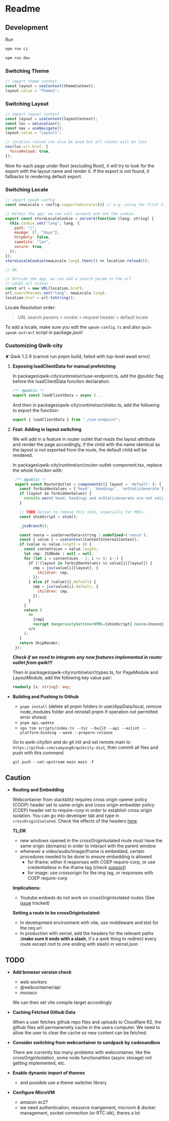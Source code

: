 # **Readme**

## Development

Run

```html
npm run ci
```

```html
npm run dev
```

### Switching Theme

```js
// import theme context
const layout = useContext(themeContext);
layout.value = "Theme1";
```

### Switching Layout

```js
// import layout context
const layout = useContext(layoutContext);
const loc = ueLocation();
const nav = useNavigate();
layout.value = "Layout1";

// location.reload can also be used but all states will be lost
nav(loc.url.href, {
  forceReload: true,
});
```

Now for each page under Root (excluding Root), it will try to look for the export with the layout name and render it. If the export is not found, it fallbacks to rendering default export.

### Switching Locale

```js
// import speak config
const newLocale = config.supportedLocales[0] // e.g. using the first locale

// Within the app: we can call server$ and set the cookie
export const storeLocaleCookie = server$(function (lang: string) {
  this.cookie.set("lang", lang, {
    path: "/",
    maxAge: [7, "days"],
    httpOnly: false,
    sameSite: "lax",
    secure: true,
  });
});
storeLocaleCookie(newLocale.lang).then(() => location.reload());

// OR

// Outside the app, we can add a search param to the url
// LOSES all states
const url = new URL(location.href);
url.searchParams.set("lang", newLocale.lang);
location.href = url.toString();
```

Locale Resolution order:

> URL search params > cookie > request header > default locale

To add a locale, make sure you edit the `speak-config.ts` and also `qwik-speak-extract` script in package.json!

### Customizing Qwik-city

✘ Qwik 1.2.9 (cannot run pnpm build, failed with top-level await error)

1. **Exposing loadClientData for manual prefetching**

   In packages\qwik-city\runtime\src\use-endpoint.ts, add the @public flag before the loadClientData function declaration:

    ```js
    /** @public */
    export const loadClientData = async (...
    ```
    
    And then in packages\qwik-city\runtime\src\index.ts, add the following to export the function:
    
    ```js
    export { loadClientData } from "./use-endpoint";
    ```

2. **Feat: Adding in layout switching**

   We will add in a feature in router outlet that reads the layout attribute and render the page accordingly, if the child with the name identical as the layout is not exported from the route, the default child will be rendered.

   In packages\qwik-city\runtime\src\router-outlet-component.tsx, replace the whole funciton with:

   ```jsx
    /** @public */
    export const RouterOutlet = component$(({ layout = 'default' }: { layout?: string }) => {
      const forbiddenValues = ['head', 'headings', 'onStaticGenerate'];
      if (layout in forbiddenValues) {
        console.warn('head, headings and onStaticGenerate are not valid layout names !!!');
      }

      // TODO Option to remove this shim, especially for MFEs.
      const shimScript = shim();

      _jsxBranch();

      const nonce = useServerData<string | undefined>('nonce');
      const { value } = useContext(ContentInternalContext);
      if (value && value.length > 0) {
        const contentsLen = value.length;
        let cmp: JSXNode | null = null;
        for (let i = contentsLen - 1; i >= 0; i--) {
          if (!(layout in forbiddenValues) && value[i][layout]) {
            cmp = jsx(value[i][layout], {
              children: cmp,
            });
          } else if (value[i].default) {
            cmp = jsx(value[i].default, {
              children: cmp,
            });
          }
        }
        return (
          <>
            {cmp}
            <script dangerouslySetInnerHTML={shimScript} nonce={nonce}></script>
          </>
        );
      }
      return SkipRender;
    });
   ```

   **_Check if we need to integrate any new features implemented in router outlet from qwik!!!_**

   Then in packages\qwik-city\runtime\src\types.ts, for PageModule and LayoutModule, add the following key value pair:

   ```ts
   readonly [x: string]: any;
   ```

- **Building and Pushing to Github**

  - `pnpm install` (delete all pnpm folders in user/AppData/local, remove node_modules folder and reinstall pnpm if operation not permitted error shows)
  - `pnpm api.update`
  - `npx tsm scripts/index.ts --tsc --build --api --eslint --platform-binding --wasm --prepare-release`

  Go to qwik-city/bin and do git init and set remote main to `https://github.com/samyung0/qwikcity-dist`, then commit all files and push with this command

  ```git
  git push --set-upstream main main -f
  ```

## Caution

- **Routing and Embedding**

  Webcontainer from stackblitz requires cross origin opener policy (COOP) header set to same-origin and cross origin embedder policy (COEP) header set to require-corp in order to establish cross origin isolation. You can go into developer tab and type in `crossOriginIsolated`. Check the effects of the headers [here](https://blog.stackblitz.com/posts/cross-browser-with-coop-coep/).

  **TL;DR**

  - new windows opened in the crossOriginIsolated route must have the same origin (domains) in order to interact with the parent window
  - whenever a video/audio/image/iframe is embedded, certain procedures needed to be done to ensure embedding is allowed
    - for iframe: either it responses with COEP require-corp, or use credentialless in the iframe tag (check [support](https://caniuse.com/mdn-html_elements_iframe_credentialless))
    - for image: use crossorigin for the img tag, or responses with COEP require-corp

  **Implications:**

  - Youtube embeds do not work on crossOriginIsolated routes (See [issue](https://issuetracker.google.com/issues/240387105) tracked)

  **Setting a route to be crossOriginIsolated:**

  - In development environment with vite, use middleware and test for the req.url
  - In production with vercel, add the headers for the relevant paths (**make sure it ends with a slash**, it's a qwik thing to redirect every route except root to one ending with slash) in vercel.json

## TODO

- **Add browser version check**

  - web workers
  - @webcontainer/api
  - monaco

  We can then set vite compile target accordingly

- **Caching Fetched Github Data**

  When a user fetches github repo files and uploads to Cloudflare R2, the github files will permanenetly cache in the users computer. We need to allow the user to clear the cache so new content can be fetched.

- **Consider switching from webcontainer to sandpack by codesandbox**

  There are currently too many problems with webcontainer, like the crossOriginIsolation, some node functionalities (async storage) not getting implemented, etc.

- **Enable dynamic import of themes**

  - and possible use a theme switcher library

- **Configure MicroVM**
  - amazon ec2?
  - we need authentication, resource mangement, microvm & docker management, socket connection (or RTC idk), theres a lot
